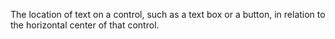 The location of text on a control, such as a text box or a button, in relation to the horizontal center of that control.
